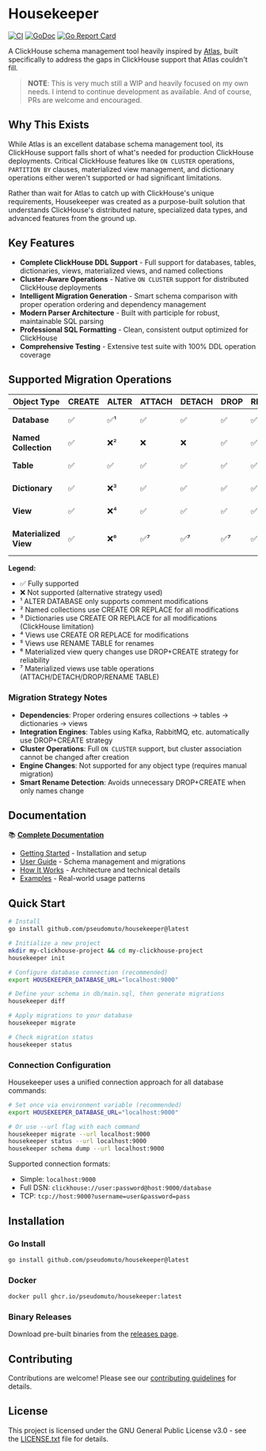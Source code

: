 # Housekeeper

[![CI](https://github.com/pseudomuto/housekeeper/workflows/CI/badge.svg)](https://github.com/pseudomuto/housekeeper/actions?query=workflow%3ACI)
[![GoDoc](https://godoc.org/github.com/pseudomuto/housekeeper?status.svg)](https://godoc.org/github.com/pseudomuto/housekeeper)
[![Go Report Card](https://goreportcard.com/badge/github.com/pseudomuto/housekeeper)](https://goreportcard.com/report/github.com/pseudomuto/housekeeper)

A ClickHouse schema management tool heavily inspired by [Atlas](https://atlasgo.io/), built specifically to address the gaps in ClickHouse support that Atlas couldn't fill.

> **NOTE**: This is very much still a WIP and heavily focused on my own needs. I intend to continue development as
available. And of course, PRs are welcome and encouraged.

## Why This Exists

While Atlas is an excellent database schema management tool, its ClickHouse support falls short of what's needed for production ClickHouse deployments. Critical ClickHouse features like `ON CLUSTER` operations, `PARTITION BY` clauses, materialized view management, and dictionary operations either weren't supported or had significant limitations.

Rather than wait for Atlas to catch up with ClickHouse's unique requirements, Housekeeper was created as a purpose-built solution that understands ClickHouse's distributed nature, specialized data types, and advanced features from the ground up.

## Key Features

- **Complete ClickHouse DDL Support** - Full support for databases, tables, dictionaries, views, materialized views, and named collections
- **Cluster-Aware Operations** - Native `ON CLUSTER` support for distributed ClickHouse deployments
- **Intelligent Migration Generation** - Smart schema comparison with proper operation ordering and dependency management
- **Modern Parser Architecture** - Built with participle for robust, maintainable SQL parsing
- **Professional SQL Formatting** - Clean, consistent output optimized for ClickHouse
- **Comprehensive Testing** - Extensive test suite with 100% DDL operation coverage

## Supported Migration Operations

| Object Type | CREATE | ALTER | ATTACH | DETACH | DROP | RENAME | Notes |
|------------|--------|-------|---------|---------|------|--------|-------|
| **Database** | ✅ | ✅¹ | ✅ | ✅ | ✅ | ✅ | ¹Comment changes only |
| **Named Collection** | ✅ | ❌² | ❌ | ❌ | ✅ | ✅ | ²Uses CREATE OR REPLACE |
| **Table** | ✅ | ✅ | ✅ | ✅ | ✅ | ✅ | Full ALTER support |
| **Dictionary** | ✅ | ❌³ | ✅ | ✅ | ✅ | ✅ | ³Uses CREATE OR REPLACE |
| **View** | ✅ | ❌⁴ | ✅ | ✅ | ✅ | ✅⁵ | ⁴Uses CREATE OR REPLACE |
| **Materialized View** | ✅ | ❌⁶ | ✅⁷ | ✅⁷ | ✅⁷ | ✅⁷ | ⁶Query changes use DROP+CREATE |

**Legend:**
- ✅ Fully supported
- ❌ Not supported (alternative strategy used)  
- ¹ ALTER DATABASE only supports comment modifications
- ² Named collections use CREATE OR REPLACE for all modifications
- ³ Dictionaries use CREATE OR REPLACE for all modifications (ClickHouse limitation)
- ⁴ Views use CREATE OR REPLACE for modifications
- ⁵ Views use RENAME TABLE for renames
- ⁶ Materialized view query changes use DROP+CREATE strategy for reliability
- ⁷ Materialized views use table operations (ATTACH/DETACH/DROP/RENAME TABLE)

### Migration Strategy Notes

- **Dependencies**: Proper ordering ensures collections → tables → dictionaries → views
- **Integration Engines**: Tables using Kafka, RabbitMQ, etc. automatically use DROP+CREATE strategy
- **Cluster Operations**: Full `ON CLUSTER` support, but cluster association cannot be changed after creation
- **Engine Changes**: Not supported for any object type (requires manual migration)
- **Smart Rename Detection**: Avoids unnecessary DROP+CREATE when only names change

## Documentation

📚 **[Complete Documentation](https://pseudomuto.github.io/housekeeper/)**

- [Getting Started](https://pseudomuto.github.io/housekeeper/getting-started/installation/) - Installation and setup
- [User Guide](https://pseudomuto.github.io/housekeeper/user-guide/schema-management/) - Schema management and migrations
- [How It Works](https://pseudomuto.github.io/housekeeper/how-it-works/overview/) - Architecture and technical details
- [Examples](https://pseudomuto.github.io/housekeeper/examples/basic-schema/) - Real-world usage patterns

## Quick Start

```bash
# Install
go install github.com/pseudomuto/housekeeper@latest

# Initialize a new project
mkdir my-clickhouse-project && cd my-clickhouse-project
housekeeper init

# Configure database connection (recommended)
export HOUSEKEEPER_DATABASE_URL="localhost:9000"

# Define your schema in db/main.sql, then generate migrations
housekeeper diff

# Apply migrations to your database
housekeeper migrate

# Check migration status
housekeeper status
```

### Connection Configuration

Housekeeper uses a unified connection approach for all database commands:

```bash
# Set once via environment variable (recommended)
export HOUSEKEEPER_DATABASE_URL="localhost:9000"

# Or use --url flag with each command
housekeeper migrate --url localhost:9000
housekeeper status --url localhost:9000
housekeeper schema dump --url localhost:9000
```

Supported connection formats:
- Simple: `localhost:9000`
- Full DSN: `clickhouse://user:password@host:9000/database`
- TCP: `tcp://host:9000?username=user&password=pass`

## Installation

### Go Install

```bash
go install github.com/pseudomuto/housekeeper@latest
```

### Docker

```bash
docker pull ghcr.io/pseudomuto/housekeeper:latest
```

### Binary Releases

Download pre-built binaries from the [releases page](https://github.com/pseudomuto/housekeeper/releases).

## Contributing

Contributions are welcome! Please see our [contributing guidelines](.github/CONTRIBUTING.md) for details.

## License

This project is licensed under the GNU General Public License v3.0 - see the [LICENSE.txt](LICENSE.txt) file for details.

